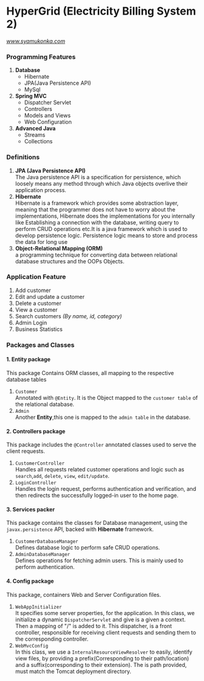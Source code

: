 # HyperGrid (Electricity Billing System 2)

_www.syamukonka.com_

### Programming Features 
<ol>
    <li> <b>Database </b> 
    <ul>
        <li> Hibernate </li>
        <li> JPA(Java Persistence API) </li>
        <li> MySql </li>
    </ul>
    <li> <b> Spring MVC </b>
        <ul>
            <li> Dispatcher Servlet </li>
            <li> Controllers </li>
            <li> Models and Views </li>
            <li> Web Configuration </li>
        </ul>
    </li>
    <li>
        <b> Advanced Java</b>
        <ul> 
            <li> Streams </li>
            <li> Collections </li>
        </ul>
    </li>

</ol>


### Definitions
1. <b>JPA (Java Persistence API)</b><br/>
The Java persistence API is a specification for persistence, which loosely means any method through which Java objects overlive their application process.
2. <b> Hibernate </b> </br> Hibernate is a framework which provides some abstraction layer, meaning that the programmer does not have to worry about the implementations, Hibernate does the implementations for you internally like Establishing a connection with the database, writing query to perform CRUD operations etc.It is a java framework which is used to develop persistence logic. Persistence logic means to store and process the data for long use
3. <b> Object-Relational Mapping (ORM)</b> <br/> a programming technique for converting data between relational database structures and the OOPs Objects.


### Application Feature
1. Add customer
2. Edit and update a customer
3. Delete a customer
4. View a customer
5. Search customers _(By name, id, category)_
6. Admin Login 
7. Business Statistics

### Packages and Classes 

#### 1. Entity package
This package Contains ORM classes, all mapping to the respective database tables 
1. <code>Customer</code> <br/> 
Annotated with <code>@Entity</code>. It is the Object mapped to the  <code>customer table</code> of the relational database.
2. <code>Admin</code> <br/>
Another __Entity__,this one is mapped to the <code>admin table</code> in the database.

#### 2. Controllers package
This package includes the <code>@Controller</code> annotated classes used to serve the client requests.
1. <code>CustomerController</code> <br/>
Handles all requests related customer operations and logic such as <code>search</code>,<code>add</code>, <code>delete</code>, <code>view</code>, <code>edit/update</code>.
2. <code>LoginController</code> <br/>
Handles the login request, performs authentication and verification, and then redirects the successfully logged-in user to the home page.

#### 3. Services packer
This package contains the classes for Database management, using the <code>javax.persistence</code> API, backed with __Hibernate__ framework.
1. <code>CustomerDatabaseManager</code> <br/>
Defines database logic to perform safe CRUD operations.
2. <code>AdminDatabaseManager</code> <br/>
Defines operations for fetching admin users. This is mainly used to perform authentication.

#### 4. Config package

This package, containers Web and Server Configuration files.
1. <code>WebAppInitializer</code><br/>
It specifies some server properties, for the application. In this class, we initialize a dynamic <code>DispatcherServlet</code> and give is a given a context. Then a mapping of "/" is added to it. This dispatcher, is a front controller, responsible for receiving client requests and sending them to the corresponding controller.
2. <code>WebMvcConfig</code> <br/>
In this class, we use a <code>InternalResourceViewResolver</code> to easily, identify view files, by providing a prefix(Corresponding to their path/location) and a suffix(corresponding to their extension). The is path provided, must match the Tomcat deployment directory. 
